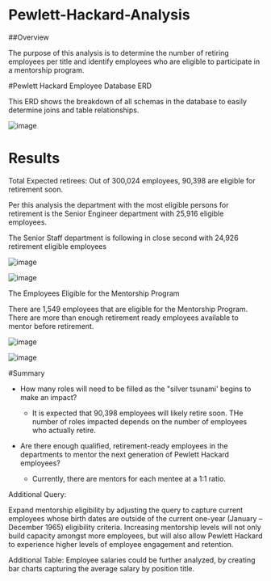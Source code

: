 # Pewlett-Hackard-Analysis

##Overview

The purpose of this analysis is to determine the number of retiring employees per title and identify employees who are eligible to participate in a mentorship program. 

#Pewlett Hackard Employee Database ERD

This ERD shows the breakdown of all schemas in the database to easily determine joins and table relationships. 

![image](https://user-images.githubusercontent.com/103547108/172063797-177d7906-6d9b-4213-8bc4-fb796bb598c6.png)


# Results
  Total Expected retirees: Out of 300,024 employees, 90,398 are eligible for retirement soon.
  
   Per this analysis the department with the most eligible persons for retirement is the Senior Engineer department with 25,916 eligible employees. 
    
   The Senior Staff department is following in close second with 24,926 retirement eligible employees
    
![image](https://user-images.githubusercontent.com/103547108/172062572-74c099e2-390f-4502-af16-96cdbb5b8667.png)
  
![image](https://user-images.githubusercontent.com/103547108/172062370-2f07812f-0a97-4140-9c1c-3ca97440fe79.png)

  The Employees Eligible for the Mentorship Program
  
  There are 1,549 employees that are eligible for the Mentorship Program. There are more than enough retirement ready employees available to mentor before retirement. 
      
![image](https://user-images.githubusercontent.com/103547108/172062592-7d0ea8d5-250d-4491-acd3-92380a4e7473.png)
      
![image](https://user-images.githubusercontent.com/103547108/172062522-2c9b0b8b-266e-4a21-a55c-0a1d0831fa0b.png)


#Summary
- How many roles will need to be filled as the "silver tsunami' begins to make an impact? 

  -  It is expected that 90,398 employees will likely retire soon. THe number of roles impacted depends on the number of employees who actually retire.
    
- Are there enough qualified, retirement-ready employees in the departments to mentor the next generation of Pewlett Hackard employees?
    -  Currently, there are mentors for each mentee at a 1:1 ratio.

Additional Query: 

Expand mentorship eligibility by adjusting the query to capture current employees whose birth dates are outside of the current one-year (January – December 1965) eligibility criteria. Increasing mentorship levels will not only build capacity amongst more employees, but will also allow Pewlett Hackard to experience higher levels of employee engagement and retention.

Additional Table: Employee salaries could be further analyzed, by creating bar charts capturing the average salary by position title.
